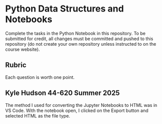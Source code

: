 # Python Data Structures and Notebooks

Complete the tasks in the Python Notebook in this repository.
To be submitted for credit, all changes must be committed and pushed to this repository (do not create your own repository unless instructed to on the course website).

## Rubric

Each question is worth one point.

## Kyle Hudson 44-620 Summer 2025

The method I used for converting the Jupyter Notebooks to HTML was in VS Code. With the notebook open, I clicked on the Export button and selected HTML as the file type.
